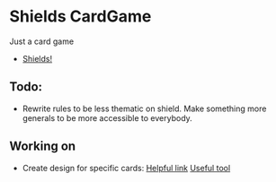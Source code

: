 # Shields CardGame
Just a card game 

- [Shields!](GameRules.md)



## Todo:
- Rewrite rules to be less thematic on shield. Make something more generals to be more accessible to everybody.


## Working on
- Create design for specific cards:
[Helpful link](https://www.trictrac.net/forum/sujet/dimensions-des-cartes-standard)
[Useful tool](http://www.pandocreon.fr/logiciels/carta-genius/)
